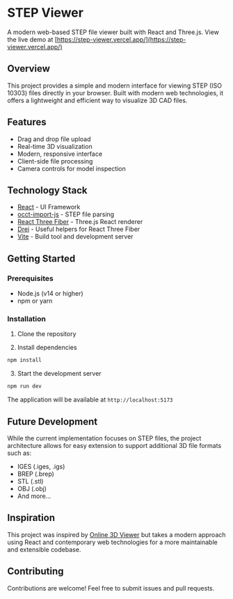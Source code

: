# STEP Viewer

A modern web-based STEP file viewer built with React and Three.js. View the live demo at [https://step-viewer.vercel.app/](https://step-viewer.vercel.app/)

## Overview

This project provides a simple and modern interface for viewing STEP (ISO 10303) files directly in your browser. Built with modern web technologies, it offers a lightweight and efficient way to visualize 3D CAD files.

## Features

- Drag and drop file upload
- Real-time 3D visualization
- Modern, responsive interface
- Client-side file processing
- Camera controls for model inspection

## Technology Stack

- [React](https://reactjs.org/) - UI Framework
- [occt-import-js](https://github.com/kovacsv/occt-import-js) - STEP file parsing
- [React Three Fiber](https://docs.pmnd.rs/react-three-fiber) - Three.js React renderer
- [Drei](https://drei.pmnd.rs/) - Useful helpers for React Three Fiber
- [Vite](https://vitejs.dev/) - Build tool and development server

## Getting Started

### Prerequisites

- Node.js (v14 or higher)
- npm or yarn

### Installation

1. Clone the repository

2. Install dependencies

```bash
npm install
```

3. Start the development server

```bash
npm run dev
```

The application will be available at `http://localhost:5173`

## Future Development

While the current implementation focuses on STEP files, the project architecture allows for easy extension to support additional 3D file formats such as:

- IGES (.iges, .igs)
- BREP (.brep)
- STL (.stl)
- OBJ (.obj)
- And more...

## Inspiration

This project was inspired by [Online 3D Viewer](https://3dviewer.net/) but takes a modern approach using React and contemporary web technologies for a more maintainable and extensible codebase.

## Contributing

Contributions are welcome! Feel free to submit issues and pull requests.

